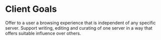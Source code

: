 Client Goals
============

Offer to a user a browsing experience that is independent of any specific server.
Support writing, editing and curating of one server in a way that offers suitable influence over others.